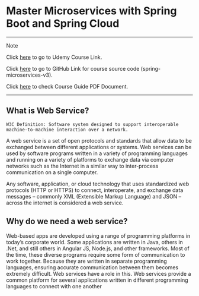 # Master Microservices with Spring Boot and Spring Cloud
---
> [!NOTE]
>
> Click [here](https://questglobal.udemy.com/course/microservices-with-spring-boot-and-spring-cloud) to go to Udemy Course Link.
>
> Click [here](https://github.com/in28minutes/spring-microservices-v3) to go to GitHub Link for course source code (spring-microservices-v3).
>
> Click [here](files/Spring-Microservices-CourseGuide.pdf) to check Course Guide PDF Document.

---
## What is Web Service?
```
W3C Definition: Software system designed to support interoperable machine-to-machine interaction over a network.
```

A web service is a set of open protocols and standards that allow data to be exchanged between different applications or systems. Web services can be used by software programs written in a variety of programming languages and running on a variety of platforms to exchange data via computer networks such as the Internet in a similar way to inter-process communication on a single computer.

Any software, application, or cloud technology that uses standardized web protocols (HTTP or HTTPS) to connect, interoperate, and exchange data messages – commonly XML (Extensible Markup Language) and JSON – across the internet is considered a web service.

## Why do we need a web service?
Web-based apps are developed using a range of programming platforms in today’s corporate world. Some applications are written in Java, others in .Net, and still others in Angular JS, Node.js, and other frameworks. Most of the time, these diverse programs require some form of communication to work together. Because they are written in separate programming languages, ensuring accurate communication between them becomes extremely difficult. Web services have a role in this. Web services provide a common platform for several applications written in different programming languages to connect with one another
